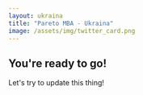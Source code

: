 ```yaml
---
layout: ukraina
title: "Pareto MBA - Ukraina"
image: /assets/img/twitter_card.png
---
```


## You're ready to go!

Let's try to update this thing!
